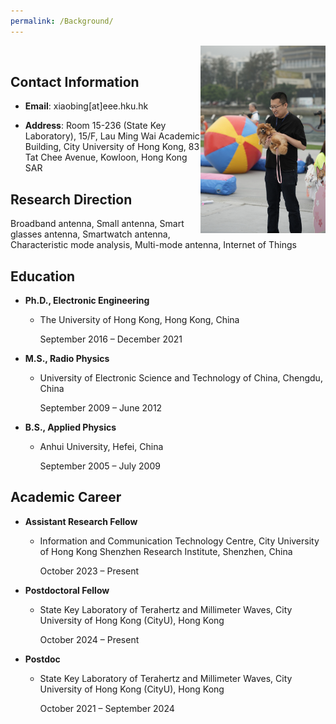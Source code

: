 ```yaml
---
permalink: /Background/
---
```


<img src="images/a/photoo.jpg" width="200px" align="right" alt="图片描述">

<br /> 


## Contact Information

- **Email**: xiaobing[at]eee.hku.hk
  
- **Address**: Room 15-236 (State Key Laboratory), 15/F, Lau Ming Wai Academic Building, City University of Hong Kong, 83 Tat Chee Avenue, Kowloon, Hong Kong SAR

## Research Direction

Broadband antenna, Small antenna, Smart glasses antenna, Smartwatch antenna, Characteristic mode analysis, Multi-mode antenna, Internet of Things

## Education

- **Ph.D., Electronic Engineering**
  
  - The University of Hong Kong, Hong Kong, China
    
    September 2016 – December 2021

- **M.S., Radio Physics**
  
  - University of Electronic Science and Technology of China, Chengdu, China
    
    September 2009 – June 2012

- **B.S., Applied Physics**
  
  - Anhui University, Hefei, China
    
    September 2005 – July 2009

## Academic Career

- **Assistant Research Fellow**
  
  - Information and Communication Technology Centre, City University of Hong Kong Shenzhen Research Institute, Shenzhen, China
    
    October 2023 – Present

- **Postdoctoral Fellow**
  
  - State Key Laboratory of Terahertz and Millimeter Waves, City University of Hong Kong (CityU), Hong Kong
    
    October 2024 – Present

- **Postdoc**
  
  - State Key Laboratory of Terahertz and Millimeter Waves, City University of Hong Kong (CityU), Hong Kong
    
    October 2021 – September 2024









